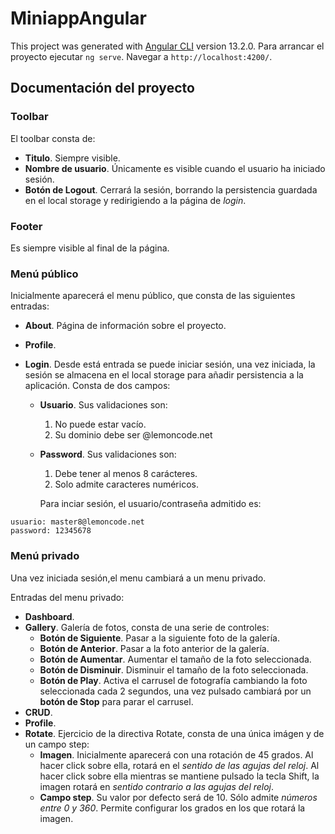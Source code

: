 # MiniappAngular

This project was generated with [Angular CLI](https://github.com/angular/angular-cli) version 13.2.0. Para
arrancar el proyecto ejecutar `ng serve`. Navegar a `http://localhost:4200/`.

## Documentación del proyecto

### Toolbar

El toolbar consta de:

- **Titulo**. Siempre visible.
- **Nombre de usuario**. Únicamente es visible cuando el usuario ha iniciado sesión.
- **Botón de Logout**. Cerrará la sesión, borrando la persistencia guardada en el local storage y
  redirigiendo a la página de _login_.

### Footer

Es siempre visible al final de la página.

### Menú público
Inicialmente aparecerá el menu público, que consta de las siguientes entradas: 

- **About**. Página de información sobre el proyecto.
- **Profile**.
- **Login**. Desde está entrada se puede iniciar sesión, una vez iniciada, la 
sesión se almacena en el local storage para añadir persistencia a la aplicación. Consta de dos campos:

  - **Usuario**. Sus validaciones son: 
    1. No puede estar vacío.
    2. Su dominio debe ser @lemoncode.net
    
  - **Password**. Sus validaciones son: 
    1. Debe tener al menos 8 carácteres.
    2. Solo admite caracteres numéricos.
    
    Para inciar sesión, el usuario/contraseña admitido es:

```
usuario: master8@lemoncode.net
password: 12345678
```

### Menú privado

Una vez iniciada sesión,el menu cambiará a un menu privado.

Entradas del menu privado:

- **Dashboard**. 
- **Gallery**. Galería de fotos, consta de una serie de controles:
  - **Botón de Siguiente**. Pasar a la siguiente foto de la galería.
  - **Botón de Anterior**. Pasar a la foto anterior de la galería.
  - **Botón de Aumentar**. Aumentar el tamaño de la foto seleccionada.
  - **Botón de Disminuir**. Disminuir el tamaño de la foto seleccionada.
  - **Botón de Play**. Activa el carrusel de fotografía cambiando la foto seleccionada cada 2 segundos, una vez pulsado cambiará
  por un **botón de Stop** para parar el carrusel.
- **CRUD**.
- **Profile**.
- **Rotate**. Ejercicio de la directiva Rotate, consta de una única imágen y de un campo step: 
  - **Imagen**. Inicialmente aparecerá con una rotación de 45 grados. Al hacer click sobre ella, rotará en el _sentido de las agujas del reloj_. Al
  hacer click sobre ella mientras se mantiene pulsado la tecla Shift, la imagen rotará en _sentido contrario a las agujas del reloj_.
  - **Campo step**. Su valor por defecto será de 10. Sólo admite _números entre 0 y 360_. Permite configurar los grados en los que rotará la imagen.
  

